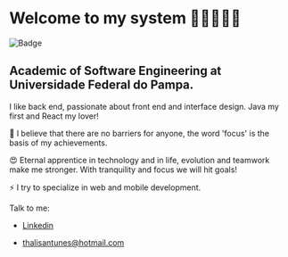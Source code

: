# Welcome to my system 👨🏻‍💻🇧🇷

![Badge](https://img.shields.io/static/v1?label=&message=Linkedin&color=blue&style=for-the-badge&logo=LINKEDIN&url=https://www.linkedin.com/in/thalis-antunes-da-silva-b2642b43/)

## Academic of Software Engineering at Universidade Federal do Pampa.

I like back end, passionate about front end and interface design. Java my first and React my lover!

🧠 I believe that there are no barriers for anyone, the word 'focus' is the basis of my achievements.

 😍 Eternal apprentice in technology and in life, evolution and teamwork make me stronger. With tranquility and focus we will hit goals!

⚡ I try to specialize in web and mobile development.

Talk to me:
* [Linkedin](https://www.linkedin.com/in/thalis-antunes-da-silva-b2642b43/)

* thalisantunes@hotmail.com





